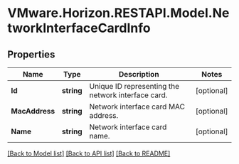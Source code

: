 # VMware.Horizon.RESTAPI.Model.NetworkInterfaceCardInfo
## Properties

Name | Type | Description | Notes
------------ | ------------- | ------------- | -------------
**Id** | **string** | Unique ID representing the network interface card. | [optional] 
**MacAddress** | **string** | Network interface card MAC address. | [optional] 
**Name** | **string** | Network interface card name. | [optional] 

[[Back to Model list]](../README.md#documentation-for-models) [[Back to API list]](../README.md#documentation-for-api-endpoints) [[Back to README]](../README.md)

